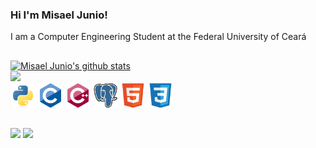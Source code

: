 ### Hi I'm Misael Junio!
I am a Computer Engineering Student at the Federal University of Ceará

##

<div align="left">
    <a href="https://github.com/misaeljunio/github-readme-stats">
    <img height="200em" src="https://github-readme-stats.vercel.app/api?username=misaeljunio&show_icons=true&hide_border=true&theme=react" alt="Misael Junio's github stats" />
</div>
    
<div align="left">
    <img height="131" src="https://github-readme-stats.vercel.app/api/top-langs/?username=misaeljunio&layout=compact&langs_count=7&hide_border=true&theme=react" />
  </a>
</div>

<div align="left">
    <code><img height="40" src="https://raw.githubusercontent.com/devicons/devicon/master/icons/python/python-original.svg"></code>
    <code><img height="40" src="https://raw.githubusercontent.com/devicons/devicon/master/icons/c/c-original.svg"></code>
    <code><img height="40" src="https://raw.githubusercontent.com/devicons/devicon/master/icons/cplusplus/cplusplus-original.svg"></code>
    <code><img height="40" src="https://raw.githubusercontent.com/devicons/devicon/master/icons/postgresql/postgresql-original.svg"></code>
    <code><img height="40" src="https://raw.githubusercontent.com/devicons/devicon/master/icons/html5/html5-original.svg"></code>  
    <code><img height="40" src="https://raw.githubusercontent.com/devicons/devicon/master/icons/css3/css3-original.svg"></code>
</div>

##

<div>  
    <a href="https://www.linkedin.com/in/misaeljunio/" target="_blank"><img height="30" src="https://img.shields.io/badge/-LinkedIn-%230077B5?style=for-the-badge&logo=linkedin&logoColor=white"></a>
    <a href = "mailto:misaeljunio150@gmail.com" target="_blank"><img height="30" src="https://img.shields.io/badge/-Gmail-%23333?style=for-the-badge&logo=gmail&logoColor=white"></a> 
</div>
